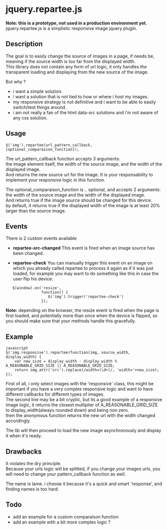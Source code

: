 jquery.repartee.js
==================

**Note: this is a prototype, not used in a production environment yet.**  
jquery.repartee.js is a simplistic responsive image jquery plugin.


Description
-----------

The goal is to easily change the source of images in a page, if needs be, meaning if the source width is too far from the displayed width.  
This library does not contain any form of url logic, it only handles the transparent loading and displaying from the new source of the image.

But why ?
- i want a simple solution.
- i want a solution that is not tied to how or where i host my images.
- my responsive strategy is not definitive and i want to be able to easily switch/test things around.
- i am not really a fan of the html data-src solutions and i'm not aware of any css solution.


Usage
-----

`$('img').repartee(url_pattern_callback, [optional_comparaison_function]);`

The url_pattern_callback function accepts 3 arguments:  
the image element itself, the width of the source image, and the width of the displayed image.  
And returns the new source url for the image. It is your responsability to implement your responsive logic in this function.

The optional_comparaison_function is .. optional, and accepts 2 arguments:  
the width of the source image and the width of the displayed image.  
And returns true if the image source should be changed for this device.  
by default, it returns true if the displayed width of the image is at least 20% larger than the source image.

Events
------

There is 2 custom events available

* **repartee-src-changed** 
This event is fired when an image source has been changed.

* **repartee-check** 
You can manually trigger this event on an image on which you already called repartee to process it again as if it was just loaded, 
for example you may want to do something like this in case the user flip his device:

```javascrip
   $(window).on('resize', 
                function() { 
                   $('img').trigger('repartee-check') 
                });
```
**Note:** depending on the browser, the resize event is fired when the page is first loaded, and potentially more than once when the device is flipped, so you should make sure that your methods handle this gracefully.


Example
-------

```
javascript
$('img.responsive').repartee(function(img, source_width, display_width) { 
    var new_size = display_width - display_width % A_REASONABLE_GRID_SIZE || A_REASONABLE_GRID_SIZE; 
    return img.attr('src').replace(/width=(\d+)/, 'width='+new_size); 
});
```

First of all, i only select images with the 'responsive' class, this might be important if you have a very complex responsive logic and want to have different callbacks for different types of images.  
The second line may be a bit cryptic, but its a good example of a responsive image logic, it returns the closest multiplier of A_REASONABLE_GRID_SIZE to display_width(always rounded down) and being non zero.  
then the anonymous function returns the new url with the width changed accordingly. 
 
The lib will then proceed to load the new image asynchronously and display it when it's ready.


Drawbacks
---------

It violates the dry principle.  
Because your urls logic will be splitted, if you change your images urls, you will need to change your pattern_callback function as well. 

The name is lame. i choose it because it's a quick and smart 'response', and finding names is too hard.

Todo
----

* add an example for a custom comparaison function
* add an example with a bit more complex logic ?
